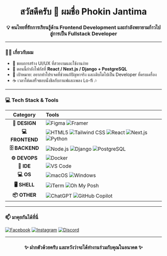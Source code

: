 <h1 align="center">สวัสดีครับ 👋 ผมชื่อ <b>Phokin Jantima</b></h1>
<h3 align="center">💡 คนไทยที่รักการเรียนรู้ด้าน Frontend Development และกำลังพยายามก้าวไปสู่การเป็น Fullstack Developer</h3>

---

### 🧑‍💻 เกี่ยวกับผม
- 🚀 ชอบการสร้าง UI/UX ที่สวยงามและใช้งานง่าย  
- 🌱 ตอนนี้กำลังโฟกัสที่ **React / Next.js / Django + PostgreSQL**  
- 🎯 เป้าหมาย: อยากทำโปรเจคที่ช่วยแก้ปัญหาจริง และเติบโตไปเป็น Developer ที่ครบเครื่อง  
- ☕ เวลาโค้ดเสร็จชอบนั่งชิลกับกาแฟและเพลง Lo-fi 🎶  

---

### 💻 Tech Stack & Tools  

| **Category** | **Tools** |
|:--:|:--|
| **🎨 DESIGN** | ![Figma](https://img.shields.io/badge/-Figma-%2300C4CC?logo=figma&logoColor=white) ![Framer](https://img.shields.io/badge/-Framer-black?logo=framer&logoColor=white)
| **💻 FRONTEND** | ![HTML5](https://img.shields.io/badge/-HTML5-E34F26?logo=html5&logoColor=white) ![Tailwind CSS](https://img.shields.io/badge/-TailwindCSS-%2338B2AC?logo=tailwind-css&logoColor=white) ![React](https://img.shields.io/badge/-React-%2320232a?logo=react&logoColor=%2361DAFB) ![Next.js](https://img.shields.io/badge/-Next.js-black?logo=next.js) ![Python](https://img.shields.io/badge/-Python-3776AB?logo=python&logoColor=white) 
| **🗄️ BACKEND** | ![Node.js](https://img.shields.io/badge/-Node.js-%23339933?logo=node.js&logoColor=white) ![Django](https://img.shields.io/badge/-Django-%23092E20?logo=django&logoColor=white) ![PostgreSQL](https://img.shields.io/badge/-PostgreSQL-%23336791?logo=postgresql&logoColor=white) |
| **⚙️ DEVOPS** | ![Docker](https://img.shields.io/badge/-Docker-%232496ED?logo=docker&logoColor=white) |
| **🧠 IDE** | ![VS Code](https://img.shields.io/badge/-VS%20Code-%23007ACC?logo=visual-studio-code&logoColor=white) |
| **💻 OS** | ![macOS](https://img.shields.io/badge/-macOS-%23000000?logo=apple&logoColor=white) ![Windows](https://img.shields.io/badge/-Windows-%230078D6?logo=windows&logoColor=white) |
| **🖥️ SHELL** | ![iTerm](https://img.shields.io/badge/-iTerm2-%23000000?logo=iterm2&logoColor=white) ![Oh My Posh](https://img.shields.io/badge/-Oh%20My%20Posh-%23FBA918?logo=oh-my-posh&logoColor=white) |
| **📦 OTHER** | ![ChatGPT](https://img.shields.io/badge/-ChatGPT-00A67E?logo=openai&logoColor=white) ![GitHub Copilot](https://img.shields.io/badge/-GitHub%20Copilot-000000?logo=githubcopilot&logoColor=white) |

---

### 📫 มาคุยกันได้ที่นี่
[![Facebook](https://img.shields.io/badge/-Facebook-%231877F2?logo=facebook&logoColor=white)](https://fb.com/phokin4720)
[![Instagram](https://img.shields.io/badge/-Instagram-%23E4405F?logo=instagram&logoColor=white)](https://instagram.com/toey_2216)
[![Discord](https://img.shields.io/badge/-Discord-5865F2?logo=discord&logoColor=white)](https://discord.com/users/am4am)

---

<h3 align="center">✨ ฝากตัวด้วยครับ และหวังว่าจะได้ทำงานร่วมกับคุณในอนาคต ✨</h3>
